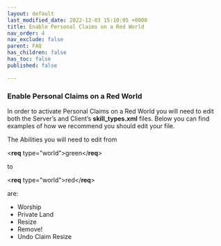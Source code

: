 ```yaml
---
layout: default
last_modified_date: 2022-12-03 15:10:05 +0000
title: Enable Personal Claims on a Red World
nav_order: 4
nav_exclude: false
parent: FAQ
has_children: false
has_toc: false
published: false

---
```

### Enable Personal Claims on a Red World

In order to activate Personal Claims on a Red World you will need to edit both the Server’s and Client’s **skill_types.xml** files. Below you can find examples of how we recommend you should edit your file.

The Abilities you will need to edit from

<**req** type="world">green</**req**>

to

<**req** type="world">red</**req**>

are:

* Worship
* Private Land
* Resize
* Remove!
* Undo Claim Resize
